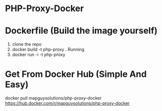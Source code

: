 # PHP-Proxy-Docker


# Dockerfile (Build the image yourself)

1. clone the repo
2. docker build -t php-proxy .
Running 
1. docker run -i -t php-proxy


# Get From Docker Hub (Simple And Easy)
docker pull mapguysolutions/php-proxy-docker\
https://hub.docker.com/r/mapguysolutions/php-proxy-docker
